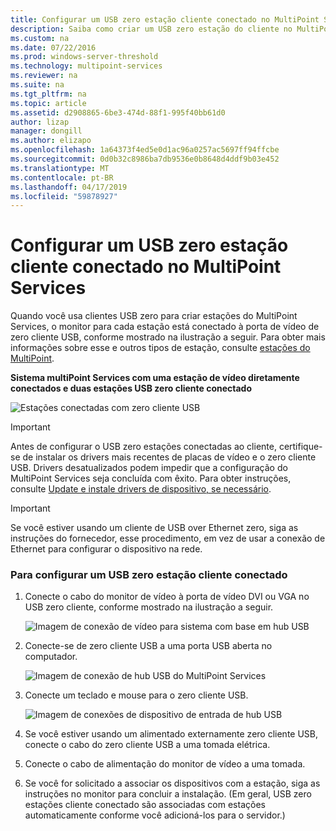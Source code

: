 ```yaml
---
title: Configurar um USB zero estação cliente conectado no MultiPoint Services
description: Saiba como criar um USB zero estação do cliente no MultiPoint Services
ms.custom: na
ms.date: 07/22/2016
ms.prod: windows-server-threshold
ms.technology: multipoint-services
ms.reviewer: na
ms.suite: na
ms.tgt_pltfrm: na
ms.topic: article
ms.assetid: d2908865-6be3-474d-88f1-995f40bb61d0
author: lizap
manager: dongill
ms.author: elizapo
ms.openlocfilehash: 1a64373f4ed5e0d1ac96a0257ac5697ff94ffcbe
ms.sourcegitcommit: 0d0b32c8986ba7db9536e0b8648d4ddf9b03e452
ms.translationtype: MT
ms.contentlocale: pt-BR
ms.lasthandoff: 04/17/2019
ms.locfileid: "59878927"
---
```

# <a name="set-up-a-usb-zero-client-connected-station-in-multipoint-services"></a>Configurar um USB zero estação cliente conectado no MultiPoint Services
Quando você usa clientes USB zero para criar estações do MultiPoint Services, o monitor para cada estação está conectado à porta de vídeo de zero cliente USB, conforme mostrado na ilustração a seguir. Para obter mais informações sobre esse e outros tipos de estação, consulte [estações do MultiPoint](MultiPoint-services-Stations.md).
  
**Sistema multiPoint Services com uma estação de vídeo diretamente conectados e duas estações USB zero cliente conectado**  
  
![Estações conectadas com zero cliente USB](./media/WMS11_diagram7.gif)  
  
> [!IMPORTANT]  
> Antes de configurar o USB zero estações conectadas ao cliente, certifique-se de instalar os drivers mais recentes de placas de vídeo e o zero cliente USB. Drivers desatualizados podem impedir que a configuração do MultiPoint Services seja concluída com êxito. Para obter instruções, consulte [Update e instale drivers de dispositivo, se necessário](Update-and-install-device-drivers-if-needed.md).  
  
> [!IMPORTANT]  
> Se você estiver usando um cliente de USB over Ethernet zero, siga as instruções do fornecedor, esse procedimento, em vez de usar a conexão de Ethernet para configurar o dispositivo na rede.  
  
### <a name="to-set-up-a-usb-zero-client-connected-station"></a>Para configurar um USB zero estação cliente conectado  
  
1.  Conecte o cabo do monitor de vídeo à porta de vídeo DVI ou VGA no USB zero cliente, conforme mostrado na ilustração a seguir.  
  
    ![Imagem de conexão de vídeo para sistema com base em hub USB](./media/WMSVideoConnection.gif)  
  
2.  Conecte-se de zero cliente USB a uma porta USB aberta no computador.  
  
    ![Imagem de conexão de hub USB do MultiPoint Services](./media/WMSUSBHubConnection.gif)  
  
3.  Conecte um teclado e mouse para o zero cliente USB.  
  
    ![Imagem de conexões de dispositivo de entrada de hub USB](./media/WMSUSBDeviceConnection.gif)  
  
4.  Se você estiver usando um alimentado externamente zero cliente USB, conecte o cabo do zero cliente USB a uma tomada elétrica.  
  
5.  Conecte o cabo de alimentação do monitor de vídeo a uma tomada.  
  
6.  Se você for solicitado a associar os dispositivos com a estação, siga as instruções no monitor para concluir a instalação. (Em geral, USB zero estações cliente conectado são associadas com estações automaticamente conforme você adicioná-los para o servidor.)